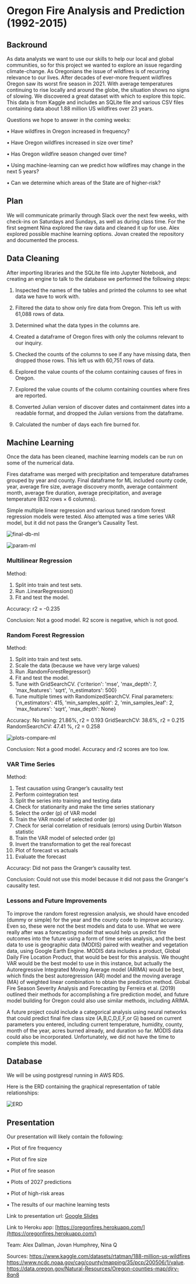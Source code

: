 # Oregon Fire Analysis and Prediction (1992-2015)
## Backround
As data analysts we want to use our skills to help our local and global communities, so for this project we wanted to explore an issue regarding climate-change. As Oregonians the issue of wildfires is of recurring relevance to our lives. After decades of ever-more frequent wildfires Oregon saw its worst fire season in 2021. With average temperatures continuing to rise locally and around the globe, the situation shows no signs of slowing. We discovered a great dataset with which to explore this topic. This data is from Kaggle and includes an SQLite file and various CSV files containing data about 1.88 million US wildfires over 23 years.

Questions we hope to answer in the coming weeks:

• Have wildfires in Oregon increased in frequency?

• Have Oregon wildfires increased in size over time?

• Has Oregon wildfire season changed over time?

• Using machine-learning can we predict how wildfires may change in the next 5 years?

• Can we determine which areas of the State are of higher-risk?

## Plan
We will communicate primarily through Slack over the next few weeks, with check-ins on Saturdays and Sundays, as well as during class time. For the first segment Nina explored the raw data and cleaned it up for use. Alex explored possible machine learning options. Jovan created the repository and documented the process.

## Data Cleaning
After importing libraries and the SQLite file into Jupyter Notebook, and creating an engine to talk to the database we performed the following steps:

1. Inspected the names of the tables and printed the columns to see what data we have to work with.

2. Filtered the data to show only fire data from Oregon. This left us with 61,088 rows of data.

3. Determined what the data types in the columns are.

4. Created a dataframe of Oregon fires with only the columns relevant to our inquiry.

5. Checked the counts of the columns to see if any have missing data, then dropped those rows. This left us with 60,751 rows of data.

6. Explored the value counts of the column containing causes of fires in Oregon.

7. Explored the value counts of the column containing counties where fires are reported.

8. Converted Julian version of discover dates and containment dates into a readable format, and dropped the Julian versions from the dataframe.

9. Calculated the number of days each fire burned for.

## Machine Learning

Once the data has been cleaned, machine learning models can be run on some of the numerical data. 

Fires dataframe was merged with precipitation and temperature dataframes grouped by year and county. Final dataframe for ML included county code, year, average fire size, average discovery month, average containment month, average fire duration, average precipitation, and average temperature (832 rows × 6 columns).

Simple multiple linear regression and various tuned random forest regression models were tested. Also attempted was a time series VAR model, but it did not pass the Granger’s Causality Test. 

![final-db-ml](https://user-images.githubusercontent.com/10467547/171321862-92e6a640-5aff-478d-8819-8059a471898e.png)

![param-ml](https://user-images.githubusercontent.com/10467547/171323115-06e06a2d-89b7-4dec-a914-ddd0873e6c96.png)

### Multilinear Regression

Method:
1. Split into train and test sets. 
2. Run .LinearRegression()
3. Fit and test the model. 

Accuracy:
r2 =  -0.235

Conclusion: Not a good model. R2 score is negative, which is not good. 

### Random Forest Regression

Method: 
1. Split into train and test sets.
2. Scale the data (because we have very large values)
3. Run .RandomForestRegressor()
4. Fit and test the model.
5. Tune with GridSearchCV. {'criterion': 'mse',  'max_depth': 7,  'max_features': 'sqrt', 'n_estimators': 500}
6. Tune multiple times with RandomizedSearchCV. Final parameters: {'n_estimators': 415,  'min_samples_split': 2, 'min_samples_leaf': 2, 'max_features': 'sqrt', 'max_depth': None}

Accuracy:
No tuning: 21.86%, r2 = 0.193
GridSearchCV: 38.6%, r2 = 0.215
RandomSearchCV:  47.41 %, r2 = 0.258

![plots-compare-ml](https://user-images.githubusercontent.com/10467547/171323141-57c1032a-6d89-4d44-88fc-673d36fe3e95.png)


Conclusion: Not a good model. Accuracy and r2 scores are too low. 

### VAR Time Series

Method: 
1. Test causation using Granger’s causality test
2. Perform cointegration test
3. Split the series into training and testing data
4. Check for stationarity and make the time series stationary
5. Select the order (p) of VAR model
6. Train the VAR model of selected order (p)
7. Check for serial correlation of residuals (errors) using Durbin Watson statistic
8. Train the VAR model of selected order (p)
9. Invert the transformation to get the real forecast
10. Plot of forecast vs actuals
11. Evaluate the forecast

Accuracy:
Did not pass the Granger’s causality test.

Conclusion: Could not use this model because it did not pass the Granger's causality test. 

### Lessons and Future Improvements

To improve the random forest regression analysis, we should have encoded (dummy or simple) for the year and the county code to improve accuracy. Even so, these were not the best models and data to use.
What we were really after was a forecasting model that would help us predict fire outcomes into the future using a form of time series analysis, and the best data to use is geographic data (MODIS) paired with weather and vegetation data, using Google Earth Engine. MODIS data includes a product, Global Daily Fire Location Product, that would be best for this analysis. We thought VAR would be the best model to use in this instance, but actually the Autoregressive Integrated Moving Average model (ARIMA) would be best, which finds the best autoregression (AR) model and the moving average (MA) of weighted linear combination to obtain the prediction method. Global Fire Season Severity Analysis and Forecasting by  Ferreira et al. (2019) outlined their methods for accomplishing a fire prediction model, and future model building for Oregon could also use similar methods, including ARIMA. 

A future project could include a categorical analysis using neural networks that could predict final fire class size (A,B,C,D,E,F,or G) based on current parameters you entered, including current temperature, humidity, county, month of the year, acres burned already, and duration so far. MODIS data could also be incorporated. Unfortunately, we did not have the time to complete this model. 





## Database
We will be using postgresql running in AWS RDS.

Here is the ERD containing the graphical representation of table relationships:

![ERD](/Resources/ERD.png)


## Presentation
Our presentation will likely contain the following:

• Plot of fire frequency

• Plot of fire size

• Plot of fire season

• Plots of 2027 predictions

• Plot of high-risk areas

• The results of our machine learning tests

Link to presentation url: [Google Slides](https://docs.google.com/presentation/d/1HnTpr4Q7CoKs2C2mUdPNOzatUi6lzNOUqUnBa2203Vg/edit#slide=id.g11cc23ada21_0_0)

Link to Heroku app: [https://oregonfires.herokuapp.com/](https://oregonfires.herokuapp.com/)

Team: Alex Dallman, Jovan Humphrey, Nina Q

Sources: https://www.kaggle.com/datasets/rtatman/188-million-us-wildfires
         https://www.ncdc.noaa.gov/cag/county/mapping/35/pcp/200506/1/value.  
         https://data.oregon.gov/Natural-Resources/Oregon-counties-map/djry-8qn8
